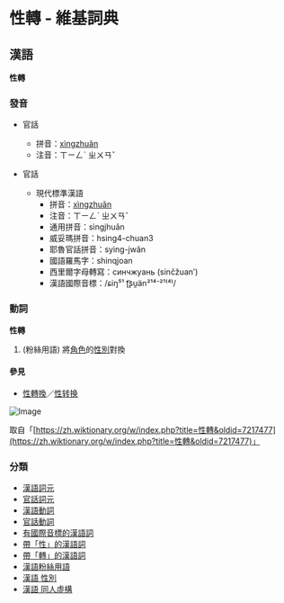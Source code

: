 # 性轉 - 維基詞典

## 漢語

**性轉**

### 發音

-   官話
    -   拼音：[xìngzhuǎn](https://zh.wikipedia.org/wiki/%E6%BC%A2%E8%AA%9E%E6%8B%BC%E9%9F%B3)
    -   注音：ㄒㄧㄥˋ ㄓㄨㄢˇ

-   官話
    -   現代標準漢語
        -   拼音：[xìngzhuǎn](https://zh.wikipedia.org/wiki/%E6%BC%A2%E8%AA%9E%E6%8B%BC%E9%9F%B3)
        -   注音：ㄒㄧㄥˋ ㄓㄨㄢˇ
        -   通用拼音：sìngjhuǎn
        -   威妥瑪拼音：hsing4-chuan3
        -   耶魯官話拼音：syìng-jwǎn
        -   國語羅馬字：shinqjoan
        -   西里爾字母轉寫：синчжуань (sinčžuanʹ)
        -   漢語國際音標：/ɕiŋ⁵¹ ʈ͡ʂu̯än²¹⁴⁻²¹⁽⁴⁾/

### 動詞

**性轉**

1.  (粉絲用語) 將[角色](https://wiki/%E8%A7%92%E8%89%B2)的[性別](https://wiki/%E6%80%A7%E5%88%A5)對換

#### 參見

-   [性轉換](https://wiki/%E6%80%A7%E8%BD%89%E6%8F%9B)／[性转换](https://wiki/%E6%80%A7%E8%BD%AC%E6%8D%A2)

![Image](https://login.wikimedia.org/wiki/Special:CentralAutoLogin/start?useformat=desktop&type=1x1&usesul3=0)

取自「[https://zh.wiktionary.org/w/index.php?title=性轉&oldid=7217477](https://zh.wiktionary.org/w/index.php?title=性轉&oldid=7217477)」

### 分類

-   [漢語詞元](https://wiki/Category:%E6%BC%A2%E8%AA%9E%E8%A9%9E%E5%85%83)
-   [官話詞元](https://wiki/Category:%E5%AE%98%E8%A9%B1%E8%A9%9E%E5%85%83)
-   [漢語動詞](https://wiki/Category:%E6%BC%A2%E8%AA%9E%E5%8B%95%E8%A9%9E)
-   [官話動詞](https://wiki/Category:%E5%AE%98%E8%A9%B1%E5%8B%95%E8%A9%9E)
-   [有國際音標的漢語詞](https://wiki/Category:%E6%9C%89%E5%9C%8B%E9%9A%9B%E9%9F%B3%E6%A8%99%E7%9A%84%E6%BC%A2%E8%AA%9E%E8%A9%9E)
-   [帶「性」的漢語詞](https://wiki/Category:%E5%B8%B6%E3%80%8C%E6%80%A7%E3%80%8D%E7%9A%84%E6%BC%A2%E8%AA%9E%E8%A9%9E)
-   [帶「轉」的漢語詞](https://wiki/Category:%E5%B8%B6%E3%80%8C%E8%BD%89%E3%80%8D%E7%9A%84%E6%BC%A2%E8%AA%9E%E8%A9%9E)
-   [漢語粉絲用語](https://wiki/Category:%E6%BC%A2%E8%AA%9E%E7%B2%89%E7%B5%B2%E7%94%A8%E8%AA%9E)
-   [漢語 性別](https://wiki/Category:%E6%BC%A2%E8%AA%9E_%E6%80%A7%E5%88%A5)
-   [漢語 同人虛構](https://wiki/Category:%E6%BC%A2%E8%AA%9E_%E5%90%8C%E4%BA%BA%E8%99%9B%E6%A7%8B)
<!-- tcd_original_link https://zh.wiktionary.org/zh-hant/%E6%80%A7%E8%BD%89 -->
